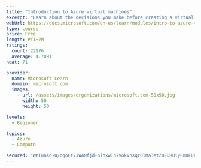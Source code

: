 ```yaml
---
title: "Introduction to Azure virtual machines"
excerpt: "Learn about the decisions you make before creating a virtual machine, the options to create and manage the VM, and the extensions and services you use to manage your VM."
webUrl: https://docs.microsoft.com/en-us/learn/modules/intro-to-azure-virtual-machines/
type: course
price: Free
length: PT1H7M
ratings:
  count: 22176
  average: 4.7091
heat: 71

provider:
  name: Microsoft Learn
  domain: microsoft.com
  images:
    - url: /assets/images/organizations/microsoft.com-50x50.jpg
      width: 50
      height: 50

levels:
  - Beginner

topics:
  - Azure
  - Compute

secured: "WtTuaXd+0/ogoFt7JWANfjd+nihxwIh7VokVnXqzQlMa3etZUEDRUiyEmDFDXm47rmmE00F1LRmj2g66BsaC5kzGI4Hn8X5aBOa0ogLZGjGTOjdzfKtmNJXpEbrmJzRR91NRwqIooVD1TD2ASSLcS20AHQYdQ7rHchEoF+mgiMmPf1aMGdDiNk4GRW40Yt7owuHobyDrCkJzUd/fUFWNnl5koid2k9PoAzJ7A8RUSyeZF/RL95Sw9kxMs0dJzZhhCJA0qk0RvvGJ1TNZiXgvhKL/PUoFOJ5Xp4E2186FUBFiaygKSJi/f8mX8Rkn672VOr1YREJRH+Fq15TV2cLn0bsl3Wih0tdpdunGyKFOxgMDAxYVFGqGbPpZe5+gAI3uSUWByQlHdN+ryQm9HVgPCGHK3k1WCoonFwnBPCbM2tUn5lc4oRfPPiavOF+4egvB;CM+fOI2ZBFdcht8+PMUfRw=="
---
```


